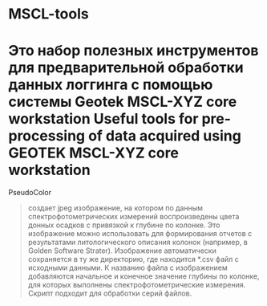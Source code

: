 # MSCL-tools

Это набор полезных инструментов для предварительной обработки данных логгинга с помощью системы Geotek MSCL-XYZ core workstation
Useful tools for pre-processing of data acquired using GEOTEK MSCL-XYZ core workstation
=========================================
PseudoColor
> создает jpeg изображение, на котором по данным спектрофотометрических измерений воспроизведены цвета донных осадков с привязкой к глубине по колонке. Это изображение можно использовать для формирования отчетов с результатами литологического описания колонок (например, в Golden Software Strater). Изображение автоматически сохраняется в ту же директорию, где находится *.csv файл с исходными данными. К названию файла с изображением добавляются начальное и конечное значение глубины по колонке, для которых выполнены спектрофотометрические измерения. Скрипт подходит для обработки серий файлов.